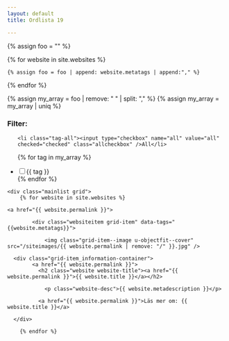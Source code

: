 ```yaml
---
layout: default
title: Ordlista 19

---
```


<div style="width: 100%;">


<div class="filter-row">

{% assign foo = "" %}

{% for website in site.websites %}

    {% assign foo = foo | append: website.metatags | append:"," %}

{% endfor %}

{% assign my_array = foo | remove: " " | split: "," %}
{% assign my_array = my_array | uniq %}
<h3>Filter:</h3>
<ul class="tagfilter">

	<li class="tag-all"><input type="checkbox" name="all" value="all" checked="checked" class="allcheckbox" />All</li>
{% for tag in my_array %}
	<li class="tag-button"><input type="checkbox" name="{{ tag }}" value="{{ tag }}" class="filtercheckbox" /><span>{{ tag }}</span></li>
{% endfor %}
</ul>
</div>

	<div class="mainlist grid">
		{% for website in site.websites %}

    <a href="{{ website.permalink }}">

		 	<div class="websiteitem grid-item" data-tags="{{website.metatags}}">

		 		<img class="grid-item--image u-objectfit--cover" src="/siteimages/{{ website.permalink | remove: "/" }}.jpg" />

      <div class="grid-item_information-container">
            <a href="{{ website.permalink }}">
  		      <h2 class="website website-title"><a href="{{ website.permalink }}">{{ website.title }}</a></h2>

  		        <p class="website-desc">{{ website.metadescription }}</p>

  		      <a href="{{ website.permalink }}">Läs mer om: {{ website.title }}</a>
</a>
      </div>

      </div>

  </a>

		{% endfor %}
